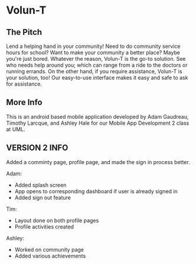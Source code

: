 # Volun-T
## The Pitch
Lend a helping hand in your community! Need to do community service hours for school? Want to make your community a better place? Maybe you're just bored. Whatever the reason, Volun-T is the go-to solution. See who needs help around you; which can range from a ride to the doctors or running errands. 
On the other hand, if you require assistance, Volun-T is your solution, too! Our easy-to-use interface makes it easy and safe to ask for assistance.

## More Info
This is an android based mobile application developed by Adam Gaudreau, Timothy Larcque, and Ashley Hale for our Mobile App Development 2 class at UML.

## VERSION 2 INFO
Added a comminty page, profile page, and made the sign in process better.

Adam:
- Added splash screen
- App opens to corresponding dashboard if user is already signed in
- Added sign out feature

Tim:
- Layout done on both profile pages
- Profile activities created

Ashley:
- Worked on community page
- Added various achievements
